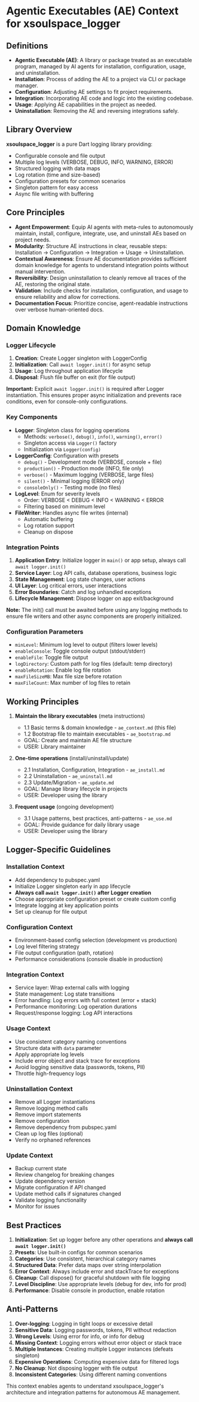 <!--
version: 1.0.0
library: xsoulspace_logger
repository: https://github.com/xsoulspace/xsoulspace_packages
license: MIT
-->

# Agentic Executables (AE) Context for xsoulspace_logger

## Definitions

- **Agentic Executable (AE)**: A library or package treated as an executable program, managed by AI agents for installation, configuration, usage, and uninstallation.
- **Installation**: Process of adding the AE to a project via CLI or package manager.
- **Configuration**: Adjusting AE settings to fit project requirements.
- **Integration**: Incorporating AE code and logic into the existing codebase.
- **Usage**: Applying AE capabilities in the project as needed.
- **Uninstallation**: Removing the AE and reversing integrations safely.

## Library Overview

**xsoulspace_logger** is a pure Dart logging library providing:

- Configurable console and file output
- Multiple log levels (VERBOSE, DEBUG, INFO, WARNING, ERROR)
- Structured logging with data maps
- Log rotation (time and size-based)
- Configuration presets for common scenarios
- Singleton pattern for easy access
- Async file writing with buffering

## Core Principles

- **Agent Empowerment**: Equip AI agents with meta-rules to autonomously maintain, install, configure, integrate, use, and uninstall AEs based on project needs.
- **Modularity**: Structure AE instructions in clear, reusable steps: Installation → Configuration → Integration → Usage → Uninstallation.
- **Contextual Awareness**: Ensure AE documentation provides sufficient domain knowledge for agents to understand integration points without manual intervention.
- **Reversibility**: Design uninstallation to cleanly remove all traces of the AE, restoring the original state.
- **Validation**: Include checks for installation, configuration, and usage to ensure reliability and allow for corrections.
- **Documentation Focus**: Prioritize concise, agent-readable instructions over verbose human-oriented docs.

## Domain Knowledge

### Logger Lifecycle

1. **Creation**: Create Logger singleton with LoggerConfig
2. **Initialization**: Call `await logger.init()` for async setup
3. **Usage**: Log throughout application lifecycle
4. **Disposal**: Flush file buffer on exit (for file output)

**Important:** Explicit `await logger.init()` is required after Logger instantiation. This ensures proper async initialization and prevents race conditions, even for console-only configurations.

### Key Components

- **Logger**: Singleton class for logging operations
  - Methods: `verbose()`, `debug()`, `info()`, `warning()`, `error()`
  - Singleton access via `Logger()` factory
  - Initialization via `Logger(config)`
- **LoggerConfig**: Configuration with presets
  - `debug()` - Development mode (VERBOSE, console + file)
  - `production()` - Production mode (INFO, file only)
  - `verbose()` - Maximum logging (VERBOSE, large files)
  - `silent()` - Minimal logging (ERROR only)
  - `consoleOnly()` - Testing mode (no files)
- **LogLevel**: Enum for severity levels
  - Order: VERBOSE < DEBUG < INFO < WARNING < ERROR
  - Filtering based on minimum level
- **FileWriter**: Handles async file writes (internal)
  - Automatic buffering
  - Log rotation support
  - Cleanup on dispose

### Integration Points

1. **Application Entry**: Initialize logger in `main()` or app setup, always call `await logger.init()`
2. **Service Layer**: Log API calls, database operations, business logic
3. **State Management**: Log state changes, user actions
4. **UI Layer**: Log critical errors, user interactions
5. **Error Boundaries**: Catch and log unhandled exceptions
6. **Lifecycle Management**: Dispose logger on app exit/background

**Note:** The init() call must be awaited before using any logging methods to ensure file writers and other async components are properly initialized.

### Configuration Parameters

- `minLevel`: Minimum log level to output (filters lower levels)
- `enableConsole`: Toggle console output (stdout/stderr)
- `enableFile`: Toggle file output
- `logDirectory`: Custom path for log files (default: temp directory)
- `enableRotation`: Enable log file rotation
- `maxFileSizeMB`: Max file size before rotation
- `maxFileCount`: Max number of log files to retain

## Working Principles

1. **Maintain the library executables** (meta instructions)

   - 1.1 Basic terms & domain knowledge - `ae_context.md` (this file)
   - 1.2 Bootstrap file to maintain executables - `ae_bootstrap.md`
   - GOAL: Create and maintain AE file structure
   - USER: Library maintainer

2. **One-time operations** (install/uninstall/update)

   - 2.1 Installation, Configuration, Integration - `ae_install.md`
   - 2.2 Uninstallation - `ae_uninstall.md`
   - 2.3 Update/Migration - `ae_update.md`
   - GOAL: Manage library lifecycle in projects
   - USER: Developer using the library

3. **Frequent usage** (ongoing development)
   - 3.1 Usage patterns, best practices, anti-patterns - `ae_use.md`
   - GOAL: Provide guidance for daily library usage
   - USER: Developer using the library

## Logger-Specific Guidelines

### Installation Context

- Add dependency to pubspec.yaml
- Initialize Logger singleton early in app lifecycle
- **Always call `await logger.init()` after Logger creation**
- Choose appropriate configuration preset or create custom config
- Integrate logging at key application points
- Set up cleanup for file output

### Configuration Context

- Environment-based config selection (development vs production)
- Log level filtering strategy
- File output configuration (path, rotation)
- Performance considerations (console disable in production)

### Integration Context

- Service layer: Wrap external calls with logging
- State management: Log state transitions
- Error handling: Log errors with full context (error + stack)
- Performance monitoring: Log operation durations
- Request/response logging: Log API interactions

### Usage Context

- Use consistent category naming conventions
- Structure data with `data` parameter
- Apply appropriate log levels
- Include error object and stack trace for exceptions
- Avoid logging sensitive data (passwords, tokens, PII)
- Throttle high-frequency logs

### Uninstallation Context

- Remove all Logger instantiations
- Remove logging method calls
- Remove import statements
- Remove configuration
- Remove dependency from pubspec.yaml
- Clean up log files (optional)
- Verify no orphaned references

### Update Context

- Backup current state
- Review changelog for breaking changes
- Update dependency version
- Migrate configuration if API changed
- Update method calls if signatures changed
- Validate logging functionality
- Monitor for issues

## Best Practices

1. **Initialization**: Set up logger before any other operations and **always call `await logger.init()`**
2. **Presets**: Use built-in configs for common scenarios
3. **Categories**: Use consistent, hierarchical category names
4. **Structured Data**: Prefer data maps over string interpolation
5. **Error Context**: Always include error and stackTrace for exceptions
6. **Cleanup**: Call dispose() for graceful shutdown with file logging
7. **Level Discipline**: Use appropriate levels (debug for dev, info for prod)
8. **Performance**: Disable console in production, enable rotation

## Anti-Patterns

1. **Over-logging**: Logging in tight loops or excessive detail
2. **Sensitive Data**: Logging passwords, tokens, PII without redaction
3. **Wrong Levels**: Using error for info, or info for debug
4. **Missing Context**: Logging errors without error object or stack trace
5. **Multiple Instances**: Creating multiple Logger instances (defeats singleton)
6. **Expensive Operations**: Computing expensive data for filtered logs
7. **No Cleanup**: Not disposing logger with file output
8. **Inconsistent Categories**: Using different naming conventions

This context enables agents to understand xsoulspace_logger's architecture and integration patterns for autonomous AE management.
